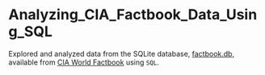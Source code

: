 # Analyzing_CIA_Factbook_Data_Using_SQL
Explored and analyzed data from the SQLite database, [factbook.db](https://github.com/syed0019/Analyzing_CIA_Factbook_Data_Using_SQL/blob/master/factbook.db), available from [CIA World Factbook](https://www.cia.gov/library/publications/the-world-factbook/) using `SQL`.
